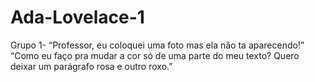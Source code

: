 # Ada-Lovelace-1
Grupo 1- “Professor, eu coloquei uma foto mas ela não ta aparecendo!” “Como eu faço pra mudar a cor só de uma parte do meu texto? Quero deixar um parágrafo rosa e outro roxo.”

